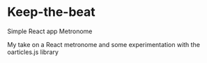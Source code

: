 # Keep-the-beat
Simple React app Metronome

My take on a React metronome and some experimentation with the oarticles.js library
